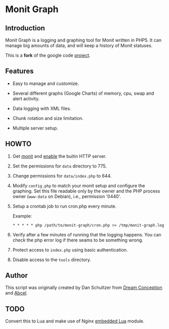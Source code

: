# Monit Graph

## Introduction

Monit Graph is a logging and graphing tool for Monit written in
PHP5. It can manage big amounts of data, and will keep a history of
Monit statuses.

This is a **fork** of the google code [project](https://code.google.com/p/monit-graph/).

## Features

 * Easy to manage and customize.

 * Several different graphs (Google Charts) of memory, cpu, swap and alert activity.

 * Data logging with XML files.

 * Chunk rotation and size limitation.

 * Multiple server setup.

## HOWTO

 1. Get [monit](http://mmonit.com/monit) and
    [enable](http://mmonit.com/monit/documentation/monit.html#monit_httpd)
    the buitin HTTP server.

 1. Set the permissions for `data` directory to 775.
 
 2. Change permissions for `data/index.php` to 644.

 3. Modify `config.php` to match your monit setup and configure the
    graphing.  Set this file readable only by the owner and the PHP
    process owner (`www-data` on Debian), i.e., permission '0440'.
    
 4. Setup a crontab job to run cron.php every minute. 
 
    Example:
    
        * * * * * php /path/to/monit-graph/cron.php >> /tmp/monit-graph.log
    
 5. Verify after a few minutes of running that the logging
    happens. You can check the php error log if there seams to be
    something wrong.

 6. Protect access to `index.php` using basic authentication.
 
 7. Disable access to the `tools` directory.

## Author

This script was originally created by Dan Schultzer from
[Dream Conception](http://dreamconception.com/) and
[Abcel](http://abcel-online.com).

## TODO

Convert this to Lua and make use of Nginx
[embedded Lua](http://wiki.nginx.org/HttpLuaModule) module.
